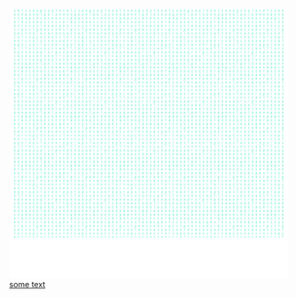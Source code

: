 <img src="https://raw.githubusercontent.com/color-space/color-space/master/deep.svg" ></img>
<a href="javascript:alert('xss')">some text</a>
